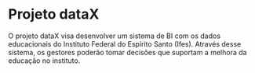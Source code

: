 # Projeto dataX

O projeto dataX visa desenvolver um sistema de BI com os dados educacionais do Instituto Federal do Espírito Santo (Ifes). Através desse sistema, os gestores poderão tomar decisões que suportam a melhora da educação no instituto.
